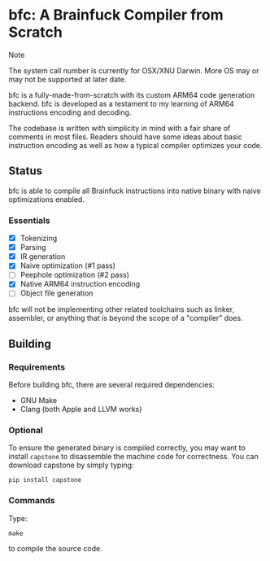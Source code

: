 # bfc: A Brainfuck Compiler from Scratch

> [!NOTE]
> The system call number is currently for OSX/XNU Darwin. More OS may or may not be supported at later date.

bfc is a fully-made-from-scratch with its custom ARM64 code generation backend. bfc is developed as a testament to my learning of ARM64 instructions encoding and decoding.

The codebase is written with simplicity in mind with a fair share of comments in most files. Readers should have some ideas about basic instruction encoding as well as how a typical compiler optimizes your code. 

## Status

bfc is able to compile all Brainfuck instructions into native binary with naive optimizations enabled.

### Essentials

- [X] Tokenizing
- [X] Parsing
- [X] IR generation
- [X] Naive optimization (#1 pass)
- [ ] Peephole optimization (#2 pass)
- [X] Native ARM64 instruction encoding
- [ ] Object file generation

bfc will not be implementing other related toolchains such as linker, assembler, or anything that is beyond the scope of a "compiler" does.

## Building

### Requirements

Before building bfc, there are several required dependencies:

- GNU Make
- Clang (both Apple and LLVM works)

### Optional

To ensure the generated binary is compiled correctly, you may want to install `capstone` to disassemble the machine code for correctness. You can download capstone by simply typing:

```shell
pip install capstone
```

### Commands

Type:

```shell
make
```
to compile the source code.